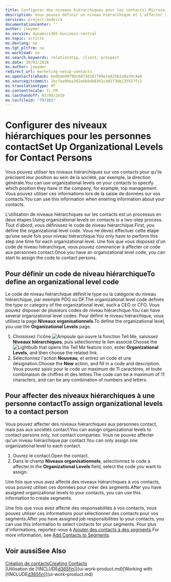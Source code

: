 ```yaml
---
title: Configurer des niveaux hiérarchiques pour les contacts| Microsoft Docs
description: Vous pouvez définir un niveau hiérarchique et l'affecter à vos contacts pour indiquer leur position au sein de leur société, par exemple, la direction générale.
services: project-madeira
documentationcenter: ''
author: jswymer
ms.service: dynamics365-business-central
ms.topic: article
ms.devlang: na
ms.tgt_pltfrm: na
ms.workload: na
ms.search.keywords: relationship, client, prospect
ms.date: 10/01/2018
ms.author: jswymer
redirect_url: marketing-setup-contacts
ms.openlocfilehash: be0bde09790c68730167709e1e82562a9a39c4e6
ms.sourcegitcommit: 1bcfaa99ea302e6b84b8361ca02730b135557fc1
ms.translationtype: HT
ms.contentlocale: fr-FR
ms.lasthandoff: 03/08/2019
ms.locfileid: "797201"
---
```

# <a name="set-up-organizational-levels-for-contact-persons"></a><span data-ttu-id="47231-103">Configurer des niveaux hiérarchiques pour les personnes contact</span><span class="sxs-lookup"><span data-stu-id="47231-103">Set Up Organizational Levels for Contact Persons</span></span>
<span data-ttu-id="47231-104">Vous pouvez utiliser les niveaux hiérarchiques sur vos contacts pour qu'ils précisent leur position au sein de la société, par exemple, la direction générale.</span><span class="sxs-lookup"><span data-stu-id="47231-104">You can use organizational levels on your contacts to specify which position they have in the company, for example, top management.</span></span> <span data-ttu-id="47231-105">Vous pouvez utiliser ces informations lors de la saisie de données sur vos contacts.</span><span class="sxs-lookup"><span data-stu-id="47231-105">You can use this information when entering information about your contacts.</span></span>

<span data-ttu-id="47231-106">L'utilisation de niveaux hiérarchiques sur les contacts est un processus en deux étapes.</span><span class="sxs-lookup"><span data-stu-id="47231-106">Using organizational levels on contacts is a two-step process.</span></span> <span data-ttu-id="47231-107">Tout d'abord, vous définissez le code de niveau hiérarchique.</span><span class="sxs-lookup"><span data-stu-id="47231-107">First, you define the organizational level code.</span></span> <span data-ttu-id="47231-108">Vous ne devez effectuer cette étape qu'une seule fois pour niveau hiérarchique.</span><span class="sxs-lookup"><span data-stu-id="47231-108">You only have to perform this step one time for each organizational level.</span></span> <span data-ttu-id="47231-109">Une fois que vous disposez d'un code de niveau hiérarchique, vous pouvez commencer à affecter ce code aux personnes contact.</span><span class="sxs-lookup"><span data-stu-id="47231-109">Once you have an organizational level code, you can start to assign the code to contact persons.</span></span>

## <a name="to-define-an-organizational-level-code"></a><span data-ttu-id="47231-110">Pour définir un code de niveau hiérarchique</span><span class="sxs-lookup"><span data-stu-id="47231-110">To define an organizational level code</span></span>
<span data-ttu-id="47231-111">Le code de niveau hiérarchique définit le type ou la catégorie du niveau hiérarchique, par exemple PDG ou DF.</span><span class="sxs-lookup"><span data-stu-id="47231-111">The organizational level code defines the type or category of the organizational level, such a CEO  or CFO.</span></span> <span data-ttu-id="47231-112">Vous pouvez disposer de plusieurs codes de niveau hiérarchique.</span><span class="sxs-lookup"><span data-stu-id="47231-112">You can have several organizational level codes.</span></span> <span data-ttu-id="47231-113">Pour définir le niveau hiérarchique, vous utilisez la page **Niveaux organisationnels**.</span><span class="sxs-lookup"><span data-stu-id="47231-113">To define the organizational level, you use the **Organizational Levels** page.</span></span>

1. <span data-ttu-id="47231-114">Choisissez l'icône ![Ampoule qui ouvre la fonction Tell Me](media/ui-search/search_small.png "Dites-moi ce que vous voulez faire"), saisissez **Niveaux hiérarchiques**, puis sélectionnez le lien associé.</span><span class="sxs-lookup"><span data-stu-id="47231-114">Choose the ![Lightbulb that opens the Tell Me feature](media/ui-search/search_small.png "Tell me what you want to do") icon, enter **Organizational Levels**, and then choose the related link.</span></span>
2. <span data-ttu-id="47231-115">Sélectionnez l'action **Nouveau**, et entrez un code et une désignation.</span><span class="sxs-lookup"><span data-stu-id="47231-115">Choose the **New** action, and fill in a code and description.</span></span> <span data-ttu-id="47231-116">Vous pouvez saisir pour le code un maximum de 11 caractères, et toute combinaison de chiffres et des lettres.</span><span class="sxs-lookup"><span data-stu-id="47231-116">The code can be a maximum of 11 characters, and can be any combination of numbers and letters.</span></span>

## <a name="to-assign-organizational-levels-to-a-contact-person"></a><span data-ttu-id="47231-117">Pour affecter des niveaux hiérarchiques à une personne contact</span><span class="sxs-lookup"><span data-stu-id="47231-117">To assign organizational levels to a contact person</span></span>
<span data-ttu-id="47231-118">Vous pouvez affecter des niveaux hiérarchiques aux personnes contact, mais pas aux sociétés contact.</span><span class="sxs-lookup"><span data-stu-id="47231-118">You can assign organizational levels to contact persons only, not contact companies.</span></span> <span data-ttu-id="47231-119">Vous ne pouvez affecter qu'un niveau hiérarchique par contact.</span><span class="sxs-lookup"><span data-stu-id="47231-119">You can only assign one organizational level to each contact.</span></span>

1. <span data-ttu-id="47231-120">Ouvrez le contact.</span><span class="sxs-lookup"><span data-stu-id="47231-120">Open the contact.</span></span>
2. <span data-ttu-id="47231-121">Dans le champ **Niveaux organisationnels**, sélectionnez le code à affecter.</span><span class="sxs-lookup"><span data-stu-id="47231-121">In the **Organizational Levels** field, select the code you want to assign.</span></span>

<span data-ttu-id="47231-122">Une fois que vous avez affecté des niveaux hiérarchiques à vos contacts, vous pouvez utiliser ces données pour créer des segments.</span><span class="sxs-lookup"><span data-stu-id="47231-122">After you have assigned organizational levels to your contacts, you can use this information to create segments.</span></span>

<span data-ttu-id="47231-123">Une fois que vous avez affecté des responsabilités à vos contacts, vous pouvez utiliser ces informations pour sélectionner des contacts pour vos segments.</span><span class="sxs-lookup"><span data-stu-id="47231-123">After you have assigned job responsibilities to your contacts, you can use this information to select contacts for your segments.</span></span> <span data-ttu-id="47231-124">Pour plus d'informations, reportez-vous à [Ajouter des contacts à des segments](marketing-add-contact-segment.md).</span><span class="sxs-lookup"><span data-stu-id="47231-124">For more information, see [Add Contacts to Segments](marketing-add-contact-segment.md).</span></span>

## <a name="see-also"></a><span data-ttu-id="47231-125">Voir aussi</span><span class="sxs-lookup"><span data-stu-id="47231-125">See Also</span></span>
[<span data-ttu-id="47231-126">Création de contacts</span><span class="sxs-lookup"><span data-stu-id="47231-126">Creating Contacts</span></span>](marketing-create-contact-companies.md)  
<span data-ttu-id="47231-127">[Utilisation de [!INCLUDE[d365fin](includes/d365fin_md.md)]](ui-work-product.md)</span><span class="sxs-lookup"><span data-stu-id="47231-127">[Working with [!INCLUDE[d365fin](includes/d365fin_md.md)]](ui-work-product.md)</span></span>  
